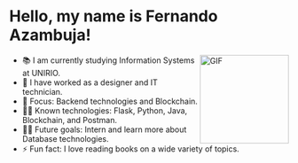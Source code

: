 # Hello, my name is Fernando Azambuja!

<img align="right" alt="GIF" height="160px" src="https://i.pinimg.com/originals/a1/4d/58/a14d58e39c3d9d59bee3a6d887d197e9.gif" />

- 📚 I am currently studying Information Systems at UNIRIO.
- 🦊 I have worked as a designer and IT technician.
- 🌱 Focus: Backend technologies and Blockchain.
- 👨‍💻 Known technologies: Flask, Python, Java, Blockchain, and Postman.
- 💪🏼 Future goals: Intern and learn more about Database technologies.
- ⚡ Fun fact: I love reading books on a wide variety of topics.
